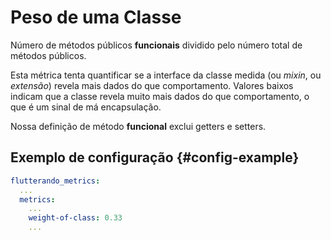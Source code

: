 # Peso de uma Classe

Número de métodos públicos **funcionais** dividido pelo número total de métodos públicos.

Esta métrica tenta quantificar se a interface da classe medida (ou _mixin_, ou _extensão_) revela mais dados do que comportamento. Valores baixos indicam que a classe revela muito mais dados do que comportamento, o que é um sinal de má encapsulação.

Nossa definição de método **funcional** exclui getters e setters.

## Exemplo de configuração {#config-example}

```yaml
flutterando_metrics:
  ...
  metrics:
    ...
    weight-of-class: 0.33
    ...
```
